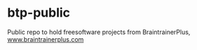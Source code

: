 # btp-public
Public repo to hold freesoftware projects from BraintrainerPlus, www.braintrainerplus.com

